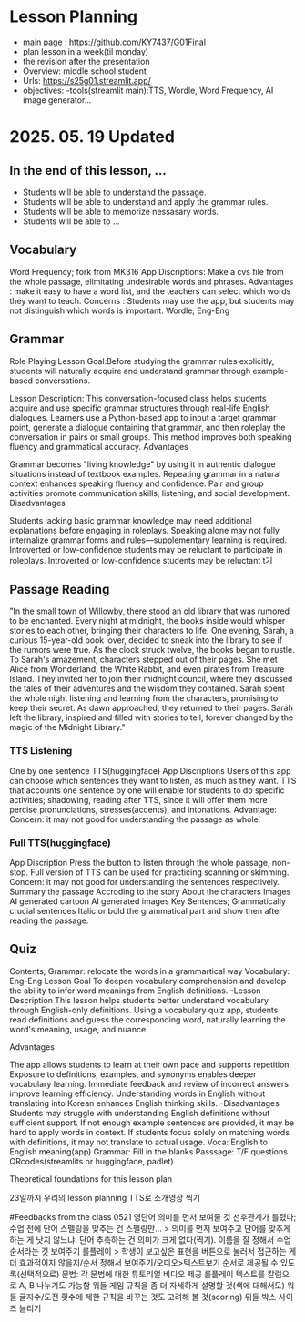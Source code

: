 # Lesson Planning
- main page : https://github.com/KY7437/G01Final
- plan lesson in a week(til monday)
- the revision after the presentation
- Overview: middle school student
- Urls: https://s25g01.streamlit.app/
- objectives:
-tools(streamlit main):TTS, Wordle, Word Frequency, AI image generator...

# 2025. 05. 19 Updated
## In the end of this lesson, ...
- Students will be able to understand the passage.
- Students will be able to understand and apply the grammar rules.
- Students will be able to memorize nessasary words.
- Students will be able to ...

## Vocabulary
Word Frequency; fork from MK316
App Discriptions: Make a cvs file from the whole passage, elimitating undesirable words and phrases.
Advantages : make it easy to have a word list, and the teachers can select which words they want to teach.
Concerns : Students may use the app, but students may not distinguish which words is important.
Wordle; Eng-Eng

## Grammar
Role Playing
Lesson Goal:Before studying the grammar rules explicitly, students will naturally acquire and understand grammar through example-based conversations.

Lesson Description: This conversation-focused class helps students acquire and use specific grammar structures through real-life English dialogues. Learners use a Python-based app to input a target grammar point, generate a dialogue containing that grammar, and then roleplay the conversation in pairs or small groups. This method improves both speaking fluency and grammatical accuracy. Advantages

Grammar becomes "living knowledge" by using it in authentic dialogue situations instead of textbook examples.
Repeating grammar in a natural context enhances speaking fluency and confidence.
Pair and group activities promote communication skills, listening, and social development.
Disadvantages

Students lacking basic grammar knowledge may need additional explanations before engaging in roleplays.
Speaking alone may not fully internalize grammar forms and rules—supplementary learning is required.
Introverted or low-confidence students may be reluctant to participate in roleplays.
Introverted or low-confidence students may be reluctant t기

## Passage Reading
"In the small town of Willowby, there stood an old library that was rumored to be enchanted. Every night at midnight, the books inside would whisper stories to each other, bringing their characters to life. One evening, Sarah, a curious 15-year-old book lover, decided to sneak into the library to see if the rumors were true. As the clock struck twelve, the books began to rustle. To Sarah's amazement, characters stepped out of their pages. She met Alice from Wonderland, the White Rabbit, and even pirates from Treasure Island. They invited her to join their midnight council, where they discussed the tales of their adventures and the wisdom they contained. Sarah spent the whole night listening and learning from the characters, promising to keep their secret. As dawn approached, they returned to their pages. Sarah left the library, inspired and filled with stories to tell, forever changed by the magic of the Midnight Library."

### TTS Listening
One by one sentence TTS(huggingface)
App Discriptions
Users of this app can choose which sentences they want to listen, as much as they want.
TTS that accounts one sentence by one will enable for students to do specific activities; shadowing, reading after TTS, since it will offer them more percise pronunciations, stresses(accents), and intonations.
Advantage:
Concern: it may not good for understanding the passage as whole.

### Full TTS(huggingface)
App Discription
Press the button to listen through the whole passage, non-stop.
Full version of TTS can be used for practicing scanning or skimming.
Concern: it may not good for understanding the sentences respectively.
Summary the passage
Accroding to the story
About the characters
Images
AI generated cartoon
AI generated images
Key Sentences; Grammatically crucial sentences
Italic or bold the grammatical part and show then after reading the passage.

## Quiz
Contents;
Grammar: relocate the words in a grammartical way
Vocabulary: Eng-Eng
Lesson Goal To deepen vocabulary comprehension and develop the ability to infer word meanings from English definitions. -Lesson Description This lesson helps students better understand vocabulary through English-only definitions. Using a vocabulary quiz app, students read definitions and guess the corresponding word, naturally learning the word's meaning, usage, and nuance.

Advantages

The app allows students to learn at their own pace and supports repetition.
Exposure to definitions, examples, and synonyms enables deeper vocabulary learning.
Immediate feedback and review of incorrect answers improve learning efficiency.
Understanding words in English without translating into Korean enhances English thinking skills. -Disadvantages
Students may struggle with understanding English definitions without sufficient support.
If not enough example sentences are provided, it may be hard to apply words in context.
If students focus solely on matching words with definitions, it may not translate to actual usage.
Voca: English to English meaning(app)
Grammar: Fill in the blanks
Passsage: T/F questions
QRcodes(streamlits or huggingface, padlet)

Theoretical foundations for this lesson plan

23일까지 우리의 lesson planning TTS로 소개영상 찍기

#Feedbacks from the class 0521
영단어 의미를 먼저 보여줄 것
선후관계가 틀렸다; 수업 전에 단어 스펠링을 맞추는 건 스펠링만... > 의미를 먼저 보여주고 단어를 맞추게 하는 게 낫지 않느냐. 단어 추측하는 건 의미가 크게 없다(찍기).
이름을 잘 정해서 수업 순서라는 것 보여주기
롤플레이 > 학생이 보고싶은 표현을 버튼으로 눌러서 접근하는 게 더 효과적이지 않을지/순서 정해서 보여주기/오디오>텍스트보기 순서로 제공될 수 있도록(선택적으로)
문법: 각 문법에 대한 튜토리얼 비디오 제공
롤플레이 텍스트를 칼럼으로 A, B 나누기도 가능함
워들 게임 규칙을 좀 더 자세하게 설명할 것(색에 대해서도)
워들 글자수/도전 횟수에 제한 규칙을 바꾸는 것도 고려해 볼 것(scoring)
위들 박스 사이즈 늘리기
